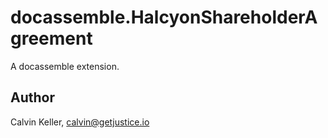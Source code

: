 # docassemble.HalcyonShareholderAgreement

A docassemble extension.

## Author

Calvin Keller, calvin@getjustice.io

